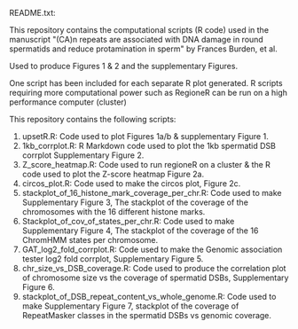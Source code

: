 README.txt:

This repository contains the computational scripts (R code) used in the manuscript "(CA)n repeats are associated with DNA damage in round spermatids and reduce protamination in sperm" by Frances Burden, et al.

Used to produce Figures 1 & 2 and the supplementary Figures.

One script has been included for each separate R plot generated. R scripts requiring more computational power such as RegioneR can be run on a high performance computer (cluster)

This repository contains the following scripts:
1) upsetR.R: Code used to plot Figures 1a/b & supplementary Figure 1.
2) 1kb_corrplot.R:  R Markdown code used to plot the 1kb spermatid DSB corrplot Supplementary Figure 2.
3) Z_score_heatmap.R: Code used to run regioneR on a cluster & the R code used to plot the Z-score heatmap Figure 2a.
4) circos_plot.R: Code used to make the circos plot, Figure 2c.
5) stackplot_of_16_histone_mark_coverage_per_chr.R: Code used to make Supplementary Figure 3, The stackplot of the coverage of the chromosomes with the 16 different histone marks.
6) Stackplot_of_cov_of_states_per_chr.R: Code used to make Supplementary Figure 4, The stackplot of the coverage of the 16 ChromHMM states per chromosome.
7) GAT_log2_fold_corrplot.R: Code used to make the Genomic association tester log2 fold corrplot, Supplementary Figure 5.
8) chr_size_vs_DSB_coverage.R: Code used to produce the correlation plot of chromosome size vs the coverage of spermatid DSBs, Supplementary Figure 6.
9) stackplot_of_DSB_repeat_content_vs_whole_genome.R: Code used to make Supplementary Figure 7, stackplot of the coverage of RepeatMasker classes in the spermatid DSBs vs genomic coverage.
